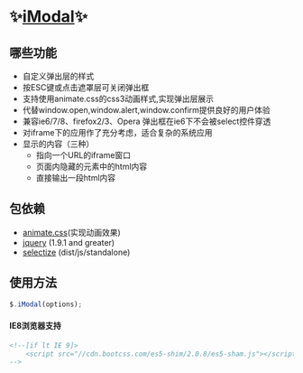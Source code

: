 # :sparkles:[iModal](https://github.com/cleverchens/imodal):sparkles:

## 哪些功能
  * 自定义弹出层的样式
  * 按ESC键或点击遮罩层可关闭弹出框
  * 支持使用animate.css的css3动画样式,实现弹出层展示
  * 代替window.open,window.alert,window.confirm提供良好的用户体验
  * 兼容ie6/7/8、firefox2/3、Opera 弹出框在ie6下不会被select控件穿透
  * 对iframe下的应用作了充分考虑，适合复杂的系统应用
  * 显示的内容（三种）
    - 指向一个URL的iframe窗口 
    - 页面内隐藏的元素中的html内容 
    - 直接输出一段html内容

## 包依赖
- [animate.css](https://github.com/daneden/animate.css)(实现动画效果)
- [jquery](https://github.com/jquery/jquery) (1.9.1 and greater)
- [selectize](https://github.com/selectize/selectize.js) (dist/js/standalone)

## 使用方法
```js
$.iModal(options);
```
#### IE8浏览器支持
```html
<!--[if lt IE 9]>
    <script src="//cdn.bootcss.com/es5-shim/2.0.8/es5-sham.js"></script><![endif]
-->
```

